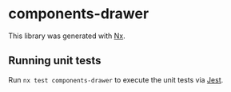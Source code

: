 # components-drawer

This library was generated with [Nx](https://nx.dev).

## Running unit tests

Run `nx test components-drawer` to execute the unit tests via [Jest](https://jestjs.io).
